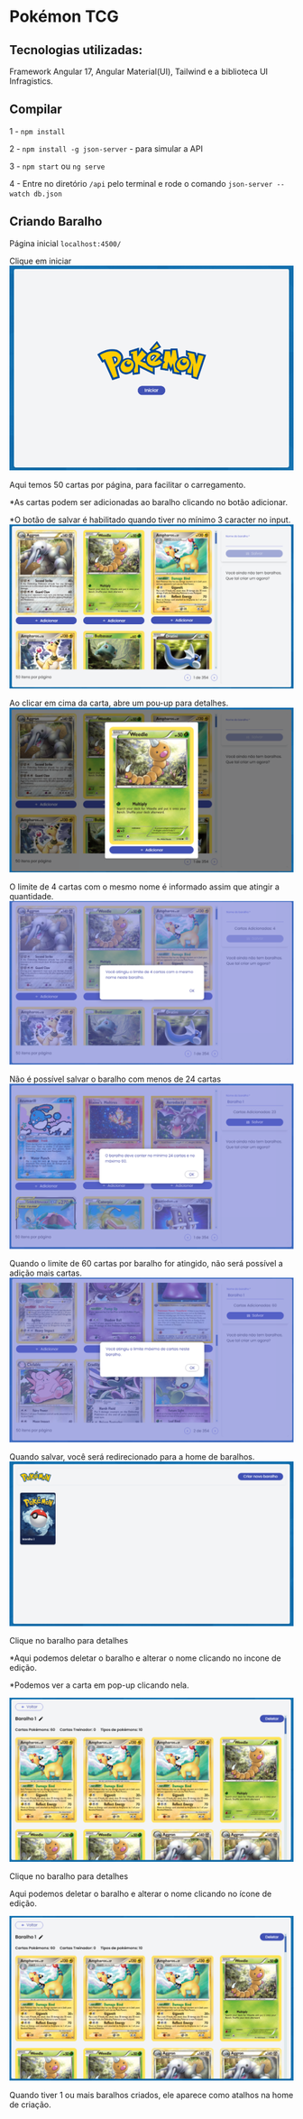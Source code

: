 # Pokémon TCG 


## Tecnologias utilizadas: 

Framework Angular 17, Angular Material(UI), Tailwind e a biblioteca UI Infragistics.


## Compilar
1 - ``npm install`` 

2 -  ``npm install -g json-server`` - para simular a API

3 - ``npm start`` ou ``ng serve`` 

4 -  Entre no diretório ``/api`` pelo terminal e rode o comando ``json-server --watch db.json``


## Criando Baralho

Página inicial ``localhost:4500/``

Clique em iniciar
<img src="./src/assets/screen/home.png" alt="home"/>

Aqui temos 50 cartas por página, para facilitar o carregamento. 

*As cartas podem ser adicionadas ao baralho clicando no botão adicionar.

*O botão de salvar é habilitado quando tiver no mínimo 3 caracter no input.
<img src="./src/assets/screen/create.png" alt=""/>



Ao clicar em cima da carta, abre um pou-up para detalhes.
<img src="./src/assets/screen/detail.png" alt=""/>



O limite de 4 cartas com o mesmo nome é informado assim que atingir a quantidade.
<img src="./src/assets/screen/limite4.png" alt=""/>



Não é possível salvar o baralho com menos de 24 cartas
<img src="./src/assets/screen/limitdeck.png" alt=""/>



Quando o limite de 60 cartas por baralho for atingido, não será possível a adição mais cartas.
<img src="./src/assets/screen/limitdeck60.png" alt=""/>



Quando salvar, você será redirecionado para a home de baralhos.
<img src="./src/assets/screen/homedeck.png" alt=""/>



Clique no baralho para detalhes

*Aqui podemos deletar o baralho e alterar o nome clicando no incone de edição.

*Podemos ver a carta em pop-up clicando nela.

<img src="./src/assets/screen/detaildeck.png" alt=""/>



Clique no baralho para detalhes

Aqui podemos deletar o baralho e alterar o nome clicando no ícone de edição.

<img src="./src/assets/screen/detaildeck.png" alt=""/>



Quando tiver 1 ou mais baralhos criados, ele aparece como atalhos na home de criação.
<img src="./src/assets/screen/homeafter.png" alt=""/>